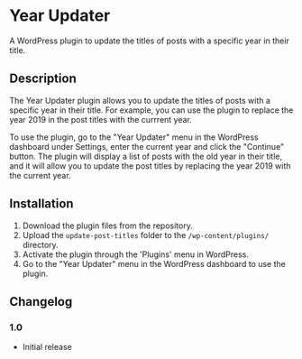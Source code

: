 # Year Updater

A WordPress plugin to update the titles of posts with a specific year in their title.

## Description

The Year Updater plugin allows you to update the titles of posts with a specific year in their title. For example, you can use the plugin to replace the year 2019 in the post titles with the currrent year.

To use the plugin, go to the "Year Updater" menu in the WordPress dashboard under Settings, enter the current year and click the "Continue" button. The plugin will display a list of posts with the old year in their title, and it will allow you to update the post titles by replacing the year 2019 with the current year.

## Installation

1. Download the plugin files from the repository.
2. Upload the `update-post-titles` folder to the `/wp-content/plugins/` directory.
3. Activate the plugin through the 'Plugins' menu in WordPress.
4. Go to the "Year Updater" menu in the WordPress dashboard to use the plugin.

## Changelog

### 1.0

* Initial release
